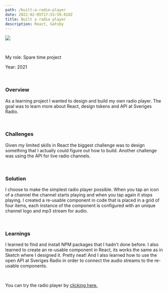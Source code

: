 ```yaml
---
path: /built-a-radio-player
date: 2022-02-05T17:53:59.018Z
title: Built a radio player
description: React, Gatsby
---
```

![](https://www.jakobmagnusson.se/assets/radio-01.png)

<br />

My role: Spare time project

Year: 2021

<br />

### Overview

As a learning project I wanted to design and build my own radio player. The goal was to learn more about React, design tokens and API at Sveriges Radio.

<br />

### Challenges

Given my limited skills in React the biggest challenge was to design something that I actually could figure out how to build. Another challenge was using the API for live radio channels.

<br />

### Solution

I choose to make the simplest radio player possible. When you tap an icon of a channel the channel starts playing and when you tap again it stops playing. I created a re-usable component in code that is placed in a grid of four items, each instance of the component is configured with an unique channel logo and mp3 stream for audio.

<br />

### Learnings

I learned to find and install NPM packages that I hadn't done before. I also learned to create an re-usable component in React, its works the same as in Sketch where I designed it. Pretty neat! And I also learned how to use the open API at Sveriges Radio in order to connect the audio streams to the re-usable components.

<br />

You can try the radio player by [clicking here.](https://enkelradio.netlify.app/)
